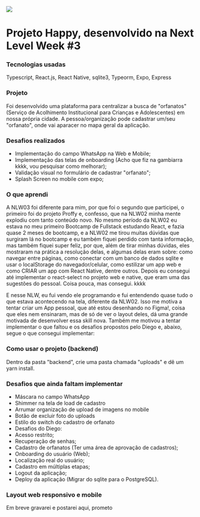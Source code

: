 <img src="readme-screens/web-screen.gif" >

# Projeto Happy, desenvolvido na Next Level Week #3

### Tecnologias usadas
Typescript, React.js, React Native, sqlite3, Typeorm, Expo, Express

### Projeto
Foi desenvolvido uma plataforma para centralizar a busca de "orfanatos" (Serviço de Acolhimento Institucional para Crianças e Adolescentes) em nossa própria cidade. A pessoa/organização pode cadastrar um/seu "orfanato", onde vai aparacer no mapa geral da aplicação.

### Desafios realizados
* Implementação do campo WhatsApp na Web e Mobile;
* Implementação das telas de onboarding (Acho que fiz na gambiarra kkkk, vou pesquisar como melhorar);
* Validação visual no formulário de cadastrar "orfanato";
* Splash Screen no mobile com expo;

### O que aprendi
A NLW03 foi diferente para mim, por que foi o segundo que participei, o primeiro foi do projeto Proffy e, confesso, que na NLW02 minha mente explodiu com tanto conteúdo novo. No mesmo período da NLW02 eu estava no meu primeiro Bootcamp de Fullstack estudando React, e fazia quase 2 meses de bootcamp, e a NLW02 me tirou muitas dúvidas que surgiram lá no bootcamp e eu também fiquei perdido com tanta informação, mas também fiquei super feliz, por que, além de tirar minhas dúvidas, eles mostraram na prática a resolução delas, e algumas delas eram sobre: como navegar entre páginas, como conectar com um banco de dados sqlite e usar o localStorage do navegador/celular, como estilizar um app web e como CRIAR um app com React Native, dentre outros. Depois eu consegui até implementar o react-select no projeto web e native, que eram uma das sugestões do pessoal. Coisa pouca, mas consegui. kkkk

E nesse NLW, eu fui vendo ele programando e fui entendendo quase tudo o que estava acontecendo na tela, diferente da NLW02. Isso me motiva a tentar criar um App pessoal, que até estou desenhando no Figma!, coisa que eles nem ensinaram, mas de só de ver o layout deles, dá uma grande motivada de desenvolver essa skill nova. Também me motivou a tentar implementar o que faltou e os desafios propostos pelo Diego e, abaixo, segue o que consegui implementar:

### Como usar o projeto (backend)
Dentro da pasta "backend", crie uma pasta chamada "uploads" e dê um yarn install.

### Desafios que ainda faltam implementar
* Máscara no campo WhatsApp
* Shimmer na tela de load de cadastro
* Arrumar organização de upload de imagens no mobile
* Botão de excluir foto do uploads
* Estilo do switch do cadastro de orfanato
* Desafios do Diego:
 * Acesso restrito;
 * Recuperação de senhas;
 * Cadastro de orfanatos (Ter uma área de aprovação de cadastros);
 * Onboarding do usuário (Web);
 * Localização real do usuário;
 * Cadastro em múltiplas etapas;
 * Logout da aplicação;
 * Deploy da aplicação (Migrar do sqlite para o PostgreSQL).

### Layout web responsivo e mobile
Em breve gravarei e postarei aqui, prometo

